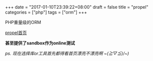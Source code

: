 +++
date = "2017-01-10T23:39:22+08:00"
draft = false
title = "propel"
categories = ["php"]
tags = ["orm"]
+++


PHP重量级的ORM

[propel首页](http://propelorm.org/)

**甚至提供了sandbox作为online测试**

*ps. 现在选择库or工具首先都得看首页漂亮不漂亮啊 ~\(≧▽≦)/~\)*

